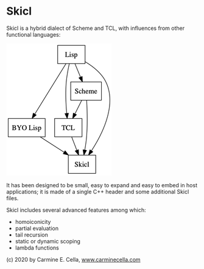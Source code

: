 # Skicl

Skicl is a hybrid dialect of Scheme and TCL, with influences from other functional
languages: 

![Genealogy](docs/skicl_anchestors.png)

It has been designed to be small, easy to expand and easy to embed in host applications; it is made of a single C++ header and some additional Skicl files.

Skicl includes several advanced features among which:

* homoiconicity
* partial evaluation
* tail recursion
* static or dynamic scoping
* lambda functions



(c) 2020 by Carmine E. Cella, www.carminecella.com
